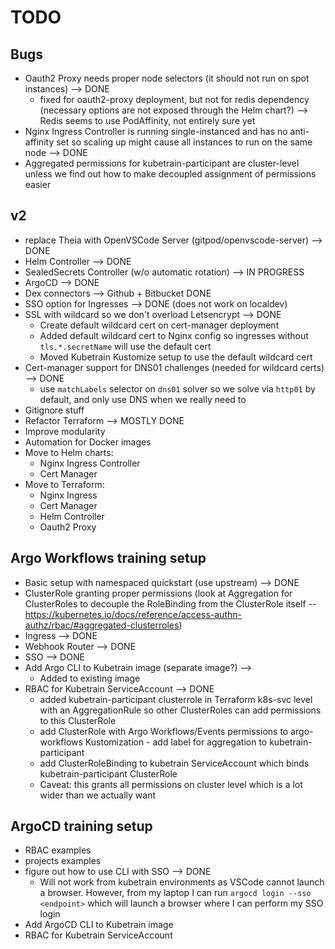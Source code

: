 # TODO

## Bugs
- Oauth2 Proxy needs proper node selectors (it should not run on spot instances) --> DONE
  - fixed for oauth2-proxy deployment, but not for redis dependency (necessary options are not exposed through the Helm chart?) --> Redis seems to use PodAffinity, not entirely sure yet
- Nginx Ingress Controller is running single-instanced and has no anti-affinity set so scaling up might cause all instances to run on the same node --> DONE
- Aggregated permissions for kubetrain-participant are cluster-level unless we find out how to make decoupled assignment of permissions easier


## v2

- replace Theia with OpenVSCode Server (gitpod/openvscode-server) --> DONE
- Helm Controller --> DONE
- SealedSecrets Controller (w/o automatic rotation) --> IN PROGRESS
- ArgoCD --> DONE
- Dex connectors --> Github + Bitbucket DONE
- SSO option for Ingresses --> DONE (does not work on localdev)
- SSL with wildcard so we don't overload Letsencrypt --> DONE
  - Create default wildcard cert on cert-manager deployment
  - Added default wildcard cert to Nginx config so ingresses without `tls.*.secretName` will use the default cert
  - Moved Kubetrain Kustomize setup to use the default wildcard cert
- Cert-manager support for DNS01 challenges (needed for wildcard certs) --> DONE
  - use `matchLabels` selector on `dns01` solver so we solve via `http01` by default, and only use DNS when we really need to
- Gitignore stuff
- Refactor Terraform --> MOSTLY DONE
- Improve modularity 
- Automation for Docker images
- Move to Helm charts:
  - Nginx Ingress Controller
  - Cert Manager
- Move to Terraform:
  - Nginx Ingress
  - Cert Manager
  - Helm Controller
  - Oauth2 Proxy


## Argo Workflows training setup
- Basic setup with namespaced quickstart (use upstream) --> DONE
- ClusterRole granting proper permissions (look at Aggregation for ClusterRoles to decouple the RoleBinding from the ClusterRole itself -- https://kubernetes.io/docs/reference/access-authn-authz/rbac/#aggregated-clusterroles)
- Ingress --> DONE
- Webhook Router --> DONE
- SSO --> DONE
- Add Argo CLI to Kubetrain image (separate image?) --> 
  - Added to existing image
- RBAC for Kubetrain ServiceAccount --> DONE
  - added kubetrain-participant clusterrole in Terraform k8s-svc level with an AggregationRule so other ClusterRoles can add permissions to this ClusterRole
  - add ClusterRole with Argo Workflows/Events permissions to argo-workflows Kustomization - add label for aggregation to kubetrain-participant
  - add ClusterRoleBinding to kubetrain ServiceAccount which binds kubetrain-participant ClusterRole
  - Caveat: this grants all permissions on cluster level which is a lot wider than we actually want

## ArgoCD training setup
- RBAC examples
- projects examples
- figure out how to use CLI with SSO --> DONE
  - Will not work from kubetrain environments as VSCode cannot launch a browser. However, from my laptop I can run `argocd login --sso <endpoint>` which will launch a browser where I can perform my SSO login
- Add ArgoCD CLI to Kubetrain image
- RBAC for Kubetrain ServiceAccount





